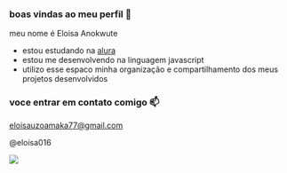 ### boas vindas ao meu perfil 💙

meu nome é Eloisa Anokwute

- estou estudando na [alura](https://www.alura.com.br)
- estou me desenvolvendo na linguagem javascript
- utilizo esse espaco minha organização e compartilhamento dos meus projetos desenvolvidos 

### voce entrar em contato comigo 📫

eloisauzoamaka77@gmail.com

@eloisa016

![](https://media.tenor.com/px0vgneFFRcAAAAi/rabbit.gif)

